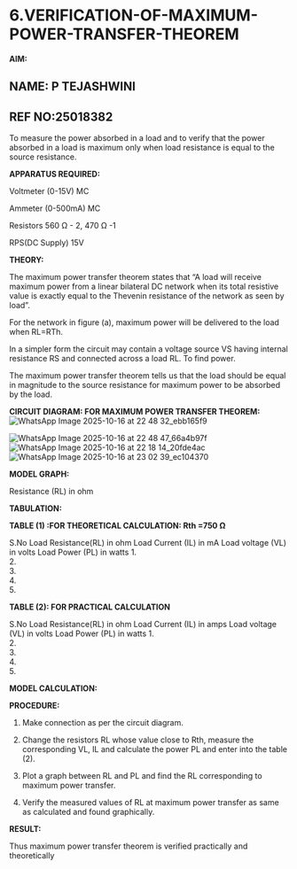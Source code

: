 # 6.VERIFICATION-OF-MAXIMUM-POWER-TRANSFER-THEOREM

**AIM:**
## NAME: P TEJASHWINI
## REF NO:25018382

To measure the power absorbed in a load and to verify that the power absorbed in a load is maximum only when load resistance is equal to the source resistance.

**APPARATUS REQUIRED:**

Voltmeter (0-15V) MC

Ammeter (0-500mA) MC

Resistors 560 Ω - 2, 470 Ω -1

RPS(DC Supply)  15V	

**THEORY:**

The maximum power transfer theorem states that “A load will receive maximum power from a linear bilateral DC network when its total resistive value is exactly equal to the Thevenin resistance of the network as seen by load”.

For the network in figure (a), maximum power will be delivered to the load when RL=RTh.

In a simpler form the circuit may contain a voltage source VS having internal resistance RS and connected across a load RL. To find power.
 
The maximum power transfer theorem tells us that the load should be equal in magnitude to the source resistance for maximum power to be absorbed by the load.

**CIRCUIT DIAGRAM: FOR MAXIMUM POWER TRANSFER THEOREM:**
![WhatsApp Image 2025-10-16 at 22 48 32_ebb165f9](https://github.com/user-attachments/assets/c12cf862-e9ed-4f2b-af83-7279e7a150a2)

![WhatsApp Image 2025-10-16 at 22 48 47_66a4b97f](https://github.com/user-attachments/assets/5e52ccdf-ccc3-4d52-96fa-05185a4c9109)
![WhatsApp Image 2025-10-16 at 22 18 14_20fde4ac](https://github.com/user-attachments/assets/37254108-f16d-498e-90fa-5ca3ee323617)
![WhatsApp Image 2025-10-16 at 23 02 39_ec104370](https://github.com/user-attachments/assets/2c5076a2-754f-4e92-a5e1-d73f77f27846)

**MODEL GRAPH:**

Resistance (RL) in ohm

**TABULATION:**
 
**TABLE (1) :FOR THEORETICAL CALCULATION: Rth =750 Ω**

S.No	Load
Resistance(RL) in ohm	Load
Current (IL) in mA	Load
voltage (VL) in volts	Load Power (PL) in watts
1.				
2.				
3.				
4.				
5.				


**TABLE (2): FOR PRACTICAL CALCULATION**

S.No	Load
Resistance(RL) in ohm	Load
Current (IL) in amps	Load
voltage (VL) in volts	Load Power (PL) in watts
1.				
2.				
3.				
4.				
5.				


**MODEL CALCULATION:**

**PROCEDURE:**

1.	Make connection as per the circuit diagram.

2.	Change the resistors RL whose value close to Rth, measure the corresponding VL, IL and calculate the power PL and enter into the table (2).

3.	Plot a graph between RL and PL and find the RL corresponding to maximum power transfer.

4.	Verify the measured values of RL at maximum power transfer as same as calculated and found graphically.

**RESULT:**

Thus maximum power transfer theorem is verified practically and theoretically


